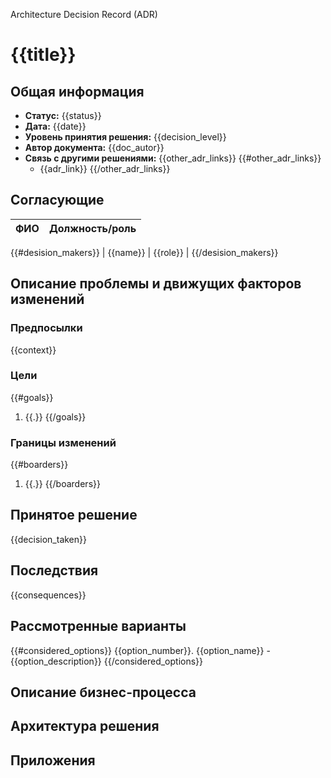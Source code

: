 
Architecture Decision Record (ADR)

# {{title}}

## Общая информация


* **Статус:** {{status}}
* **Дата:** {{date}}
* **Уровень принятия решения:** {{decision_level}}
* **Автор документа:** {{doc_autor}}
* **Связь с другими решениями:** {{other_adr_links}}
    {{#other_adr_links}}
    * {{adr_link}}
    {{/other_adr_links}}

## Согласующие

| ФИО               | Должность/роль |
|:------------------|:---------------|
{{#desision_makers}}
| {{name}}          | {{role}}       |
{{/desision_makers}}

## Описание проблемы и движущих факторов изменений

### Предпосылки

{{context}}

### Цели

{{#goals}}
1. {{.}}
{{/goals}}

### Границы изменений

{{#boarders}}
1. {{.}}
{{/boarders}}

## Принятое решение

{{decision_taken}}

## Последствия
{{consequences}}

## Рассмотренные варианты

{{#considered_options}}
{{option_number}}. {{option_name}} - {{option_description}}
{{/considered_options}}


<!-- Разделы выше обязательные -->

## Описание бизнес-процесса

## Архитектура решения

## Приложения

